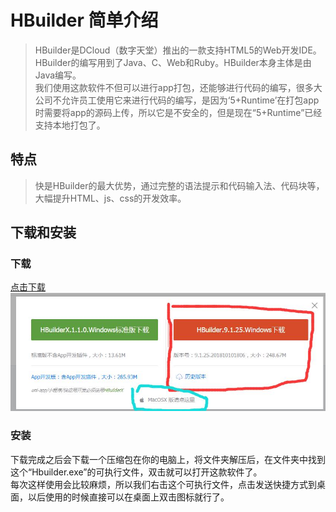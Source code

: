 # HBuilder 简单介绍
>HBuilder是DCloud（数字天堂）推出的一款支持HTML5的Web开发IDE。HBuilder的编写用到了Java、C、Web和Ruby。HBuilder本身主体是由Java编写。  
我们使用这款软件不但可以进行app打包，还能够进行代码的编写，很多大公司不允许员工使用它来进行代码的编写，是因为‘5+Runtime’在打包app时需要将app的源码上传，所以它是不安全的，但是现在“5+Runtime”已经支持本地打包了。

## 特点
>快是HBuilder的最大优势，通过完整的语法提示和代码输入法、代码块等，大幅提升HTML、js、css的开发效率。

## 下载和安装
### 下载
<a href="http://www.dcloud.io/runtime.html#toDownload">点击下载</a><br/>
![下载选择界面](amWiki/images/HBuilder下载.jpg)
### 安装
下载完成之后会下载一个压缩包在你的电脑上，将文件夹解压后，在文件夹中找到这个“Hbuilder.exe”的可执行文件，双击就可以打开这款软件了。  
每次这样使用会比较麻烦，所以我们右击这个可执行文件，点击发送快捷方式到桌面，以后使用的时候直接可以在桌面上双击图标就行了。
